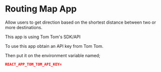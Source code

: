 # Routing Map App

Allow users to get direction based on the shortest distance between two or more destinations. 

This app is using Tom Tom's SDK/API

To use this app obtain an API key from Tom Tom.

Then put it on the environment variable named; 

```json
REACT_APP_TOM_TOM_API_KEY=
```